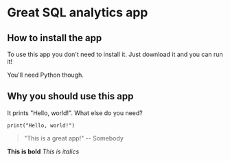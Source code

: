 # Great SQL analytics app

## How to install the app

To use this app you don't need to install it. Just download it and you can run it!

You'll need Python though.

## Why you should use this app

It prints "Hello, world!". What else do you need?

```
print("Hello, world!")
```

> "This is a great app!" -- Somebody

**This is bold**
_This is italics_

